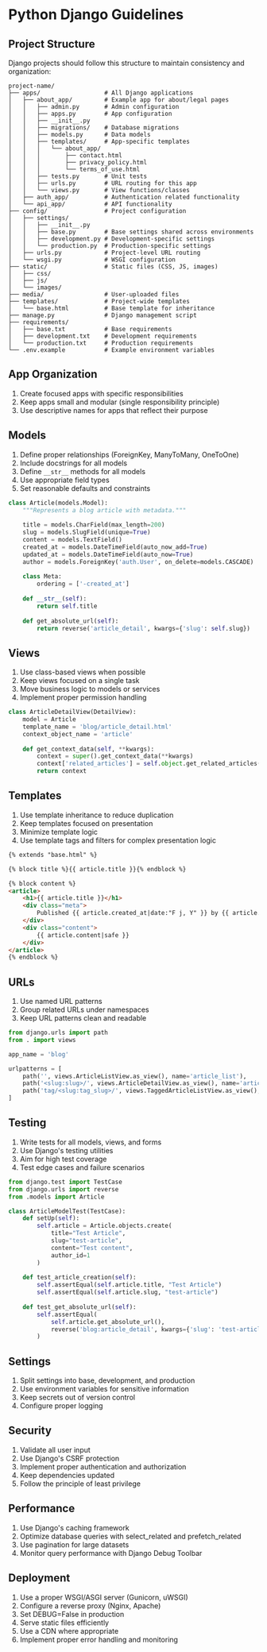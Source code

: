 <!-- ---
!-- Timestamp: 2025-05-21 03:55:50
!-- Author: ywatanabe
!-- File: /home/ywatanabe/.dotfiles/.claude/to_claude/guidelines/guidelines-programming-Python-Django-Rules.md
!-- --- -->


# Python Django Guidelines

## Project Structure

Django projects should follow this structure to maintain consistency and organization:

```
project-name/
├── apps/                  # All Django applications
│   ├── about_app/         # Example app for about/legal pages
│   │   ├── admin.py       # Admin configuration
│   │   ├── apps.py        # App configuration
│   │   ├── __init__.py
│   │   ├── migrations/    # Database migrations
│   │   ├── models.py      # Data models
│   │   ├── templates/     # App-specific templates
│   │   │   └── about_app/
│   │   │       ├── contact.html
│   │   │       ├── privacy_policy.html
│   │   │       └── terms_of_use.html
│   │   ├── tests.py       # Unit tests
│   │   ├── urls.py        # URL routing for this app
│   │   └── views.py       # View functions/classes
│   ├── auth_app/          # Authentication related functionality
│   └── api_app/           # API functionality
├── config/                # Project configuration
│   ├── settings/
│   │   ├── __init__.py
│   │   ├── base.py        # Base settings shared across environments
│   │   ├── development.py # Development-specific settings
│   │   └── production.py  # Production-specific settings
│   ├── urls.py            # Project-level URL routing
│   └── wsgi.py            # WSGI configuration
├── static/                # Static files (CSS, JS, images)
│   ├── css/
│   ├── js/
│   └── images/
├── media/                 # User-uploaded files
├── templates/             # Project-wide templates
│   └── base.html          # Base template for inheritance
├── manage.py              # Django management script
├── requirements/
│   ├── base.txt           # Base requirements
│   ├── development.txt    # Development requirements
│   └── production.txt     # Production requirements
└── .env.example           # Example environment variables
```

## App Organization

1. Create focused apps with specific responsibilities
2. Keep apps small and modular (single responsibility principle)
3. Use descriptive names for apps that reflect their purpose

## Models

1. Define proper relationships (ForeignKey, ManyToMany, OneToOne)
2. Include docstrings for all models
3. Define `__str__` methods for all models
4. Use appropriate field types
5. Set reasonable defaults and constraints

```python
class Article(models.Model):
    """Represents a blog article with metadata."""
    
    title = models.CharField(max_length=200)
    slug = models.SlugField(unique=True)
    content = models.TextField()
    created_at = models.DateTimeField(auto_now_add=True)
    updated_at = models.DateTimeField(auto_now=True)
    author = models.ForeignKey('auth.User', on_delete=models.CASCADE)
    
    class Meta:
        ordering = ['-created_at']
        
    def __str__(self):
        return self.title
        
    def get_absolute_url(self):
        return reverse('article_detail', kwargs={'slug': self.slug})
```

## Views

1. Use class-based views when possible
2. Keep views focused on a single task
3. Move business logic to models or services
4. Implement proper permission handling

```python
class ArticleDetailView(DetailView):
    model = Article
    template_name = 'blog/article_detail.html'
    context_object_name = 'article'
    
    def get_context_data(self, **kwargs):
        context = super().get_context_data(**kwargs)
        context['related_articles'] = self.object.get_related_articles()
        return context
```

## Templates

1. Use template inheritance to reduce duplication
2. Keep templates focused on presentation
3. Minimize template logic
4. Use template tags and filters for complex presentation logic

```html
{% extends "base.html" %}

{% block title %}{{ article.title }}{% endblock %}

{% block content %}
<article>
    <h1>{{ article.title }}</h1>
    <div class="meta">
        Published {{ article.created_at|date:"F j, Y" }} by {{ article.author.username }}
    </div>
    <div class="content">
        {{ article.content|safe }}
    </div>
</article>
{% endblock %}
```

## URLs

1. Use named URL patterns
2. Group related URLs under namespaces
3. Keep URL patterns clean and readable

```python
from django.urls import path
from . import views

app_name = 'blog'

urlpatterns = [
    path('', views.ArticleListView.as_view(), name='article_list'),
    path('<slug:slug>/', views.ArticleDetailView.as_view(), name='article_detail'),
    path('tag/<slug:tag_slug>/', views.TaggedArticleListView.as_view(), name='tag_detail'),
]
```

## Testing

1. Write tests for all models, views, and forms
2. Use Django's testing utilities
3. Aim for high test coverage
4. Test edge cases and failure scenarios

```python
from django.test import TestCase
from django.urls import reverse
from .models import Article

class ArticleModelTest(TestCase):
    def setUp(self):
        self.article = Article.objects.create(
            title="Test Article",
            slug="test-article",
            content="Test content",
            author_id=1
        )
    
    def test_article_creation(self):
        self.assertEqual(self.article.title, "Test Article")
        self.assertEqual(self.article.slug, "test-article")
    
    def test_get_absolute_url(self):
        self.assertEqual(
            self.article.get_absolute_url(),
            reverse('blog:article_detail', kwargs={'slug': 'test-article'})
        )
```

## Settings

1. Split settings into base, development, and production
2. Use environment variables for sensitive information
3. Keep secrets out of version control
4. Configure proper logging

## Security

1. Validate all user input
2. Use Django's CSRF protection
3. Implement proper authentication and authorization
4. Keep dependencies updated
5. Follow the principle of least privilege

## Performance

1. Use Django's caching framework
2. Optimize database queries with select_related and prefetch_related
3. Use pagination for large datasets
4. Monitor query performance with Django Debug Toolbar

## Deployment

1. Use a proper WSGI/ASGI server (Gunicorn, uWSGI)
2. Configure a reverse proxy (Nginx, Apache)
3. Set DEBUG=False in production
4. Serve static files efficiently
5. Use a CDN where appropriate
6. Implement proper error handling and monitoring

<!-- EOF -->
